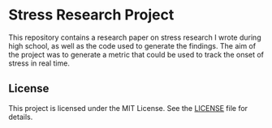 # Stress Research Project

This repository contains a research paper on stress research I wrote during high school, as well as the code used to generate the findings. The aim of the project was to generate a metric that could be used to track the onset of stress in real time.

## License
This project is licensed under the MIT License. See the [LICENSE](LICENSE) file for details.
